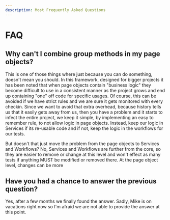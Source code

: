 ```yaml
---
description: Most Frequently Asked Questions
---
```


# FAQ

## Why can't I combine group methods in my page objects?

This is one of those things where just because you can do something, doesn't mean you should. In this framework, designed for bigger projects it has been noted that when page objects contain "business logic" they become difficult to use in a consistent manner as the project grows and end up containing "one" off code for specific usages. Of course, this can be avoided if we have strict rules and we are sure it gets monitored with every checkin. Since we want to avoid that extra overhead, because history tells us that it easily gets away from us, then you have a problem and it starts to infect the entire project, we keep it simple, by implementing an easy to remember rule, to not allow logic in page objects. Instead, keep our logic in Services if its re-usable code and if not, keep the logic in the workflows for our tests.

But doesn't that just move the problem from the page objects to Services and Workflows? No, Services and Workflows are further from the core, so they are easier to remove or change at this level and won't effect as many tests if anything MUST be modified or removed there. At the page object level, changes can be more 



## Have you had a chance to answer the previous question?

Yes, after a few months we finally found the answer. Sadly, Mike is on vacations right now so I'm afraid we are not able to provide the answer at this point.



